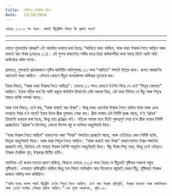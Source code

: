```yaml
---
title:  আদিতে-ঐশ্বৰিক চিন।
date:   13/10/2024
---
```


`যোহনঃ ১:১-৫ পদ পঢ়ক। বাক্যই যীচুখ্ৰীষ্টৰ বিষয়ে কি প্ৰকাশ কৰে?`

-------------------------------------------------------------

-------------------------------------------------------------

যোহন শুভবাৰ্ত্তাৰ আৰম্ভণি এই আচৰিত কথাৰে কৰা হৈছেঃ “আদিতে বাক্য আছিল, আৰু বাক্য ঈশ্বৰৰ সৈতে আছিল আৰু বাক্যই স্বয়ং ঈশ্বৰ (যোহনঃ ১:১)। এই সুন্দৰ বাক্যটোত গভীৰ ভাৱে চিন্তা কৰিবলগীয়া কথা আছে যিটো আমি অতি কষ্টেৰেহে ধৰিব পাৰো।

প্ৰথমতে, শুভবাৰ্ত্তা প্ৰচাৰকজনে সৃষ্টিৰ কাহিনীৰ আদিপুস্তকঃ ১:১ পদৰ “আদিতে” শব্দটো উল্লেখ কৰে। জগত আৰম্ভণিৰ আগেতই বাক্য আছিল। এইদৰে যোহনে যীচুৰ অনন্তকালৰ অস্তিত্বক দৃঢ়তাৰে কয়।

ইয়াৰ পিছত, “আৰু বাক্য ঈশ্বৰৰ সৈতে আছিশ্ৰ”। যোহনঃ ১:১ পদত যোহনে ইংগিত দিছে যে তেওঁ “পিতৃৰ কোলাত” আছিল। ইয়াৰ সঠিক অৰ্থ কি আমি কল্পনা কৰিবলৈ যিমানেই চেষ্টা নকৰো কিয়, এটা কথা নিশ্চিত যে যীচু আৰু পিতৃৰ মাজত ঘনিষ্ঠ সম্পৰ্ক আছে।

আৰু তাৰ পিছত, তেওঁ কয়, “আৰু বাক্যই স্বয়ং ঈশ্বৰ”। কিন্তু বাক্য কেনেকৈ ঈশ্বৰৰ সৈতে থাকিব পাৰে আৰু একে সময়তে ঈশ্বৰ হ’ব পাৰে? ইয়াৰ উত্তৰ গ্ৰীক পুস্তকত পোৱা যায়। গ্ৰীক ভাষাৰ এটা নিৰ্দিষ্ট প্ৰবন্ধ আছে, য’ত ‘ব্ধhঙ্গ’ ক্ৰিয়াটো ব্যৱহাৰ কৰা হৈছে, কিন্তু তাত a!an নাই। গতিকে আমাৰ বাবে যিটো গুৰুত্বপূৰ্ণ সেয়া হ’ল গ্ৰীক ভাষাৰ নিৰ্দিষ্ট প্ৰৱন্ধটোৱে ‘‘ব্ধhঙ্গ’’ৰ বিশেষত্ব, কোনো বিশেষ বস্তু বা ব্যক্তিক আঙুলিয়াই দিয়ে।

“বাক্য ঈশ্বৰৰ সৈতে আছিল” বাক্যাংশত থকা “ঈশ্বৰ” শব্দটোত প্ৰৱন্ধটো আছে, আৰু এইটোৱে এজন নিৰ্দিষ্ট ব্যক্তি, পিতৃক আঙুলিয়াই দিয়ে। আৰু বাক্য পিতৃৰ সৈতে আছিল। “আৰু বাক্যই স্বয়ং ঈশ্বৰ” বাক্যাংশটোত ঈশ্বৰ শব্দটোৰ প্ৰৱন্ধটো নাই, যিটোৱে এই সময়ত ঈশ্বৰৰ বৈশিষ্ট সমূহলৈ আঙুলিয়াই দিয়ে। যীচু ঈশ্বৰ-পিতৃ নহয়, কিন্তু তেওঁ এতিয়াও ঈশ্বৰৰ ঐশ্বৰিক পুত্ৰ, ঈশ্বৰত্বৰ দ্বিতীয় ব্যক্তি।

পাচনিয়ে এই কথাৰ সত্যতা প্ৰমাণ কৰিছে, কিয়নো যোহনঃ ১:৩,৪ পদত কৈছে যে যীচুৱেই সৃষ্টিকৰ সকলো বস্তুৰ সৃষ্টিকৰ্ত্তা। এসময়ত অস্তিত্বহীন আছিল কিন্তু তাৰ পিছত অস্তিত্বলৈ অহা যিকোনো বস্তুৱেই কেৱল যীচু, সৃষ্টিকৰ্ত্তা ঈশ্বৰৰ দ্বাৰাহে অস্তিত্ব লাভ কৰিছিল।

`“আদি-অনন্ত কালৰ পৰাই যীচুখ্ৰীষ্ট তেওঁৰ পিতৃৰ সৈতে আছিল; তেওঁ স্বয়ং ঈশ্বৰৰ প্ৰতিমূৰ্ত্তি, ঈশ্বৰৰ মহানতা আৰু ৰাজসিকতা আৰু তেওঁৰ সৰ্বোচ্চ গৌৰৱৰ প্ৰতীক আছিল।”-সব যুগৰ আকাংক্ষা, পৃষ্ঠা-১৯।`
